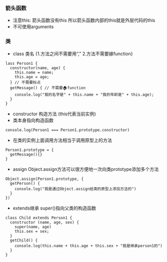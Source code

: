 ### 箭头函数
- 注意this: 箭头函数没有this 所以箭头函数内部的this就是外层代码的this
- 不可使用arguments
### 类
- class 类名 {1.方法之间不需要用“,” 2.方法不需要嫁function}
```
lass Person1 {
  constructor(name, age) {
    this.name = name;
    this.age = age;
  } // 不需要标点
  getMessage() { // 不需要🏠function
    console.log("我的名字是" + this.name + "我的年龄是" + this.age);
  }
}
```

- constructor 构造方法 (this代表当前实例)
- 类本身指向构造函数
```
console.log(Person1 === Person1.prototype.constructor)
```
- 在类的实例上面调用方法相当于调用原型上的方法
```
Person1.prototype = {
  getMessage(){}  
}
```
- assign Object.assign方法可以很方便地一次向类prototype添加多个方法
```
Object.assign(Person1.prototype, {
  getPerson() {
    console.log("我是通过Object.assign给类的原型上添加方法的")
  }
})
```
- extends继承 super()指向父类的构造函数
```
class Child extends Person1 {
  constructor (name, age, sex) {
    super(name, age)
    this.sex = sex;
  }
  getChild() {
    console.log(this.name + this.age + this.sex + "我是继承person1的")
  }
}
```
